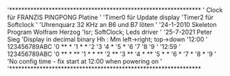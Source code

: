'***************************************************************
' Clock für FRANZIS PINGPONG Platine
'
'Timer0 für Update display
'Timer2 für Softclock
'
'Uhrenquarz 32 KHz an B6 und B7 löten
'
'24-1-2010 Skeleton Program Wolfram Herzog
'Isr; SoftClock; Leds driver
'
'25-7-2021 Peter Sieg
'Display in decimal binary Hh : Mm left->right; top->down
'12:00
' 123456789ABC
'0 **  *
'1  *  *
'2
'3
'4     *
'5     *
'6
'7
'8
'9
'
'12:59
' 123456789ABC
'0 **  *  **
'1  *  *  **
'2        **
'3        **
'4     *  **
'5     *   *
'6         *
'7         *
'8         *
'9
'
'No config time - fix start at 12:00 when powering on
'
'***************************************************************
